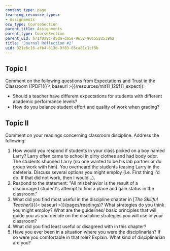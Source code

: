 ```yaml
---
content_type: page
learning_resource_types:
- Assignments
ocw_type: CourseSection
parent_title: Assignments
parent_type: CourseSection
parent_uid: b71f0a8c-d5da-da5e-9652-9015522539b2
title: 'Journal Reflection #2'
uid: 321e6c16-afb4-613d-9f83-65ca81c1cf5b
---
```


Topic I
-------

Comment on the following questions from Expectations and Trust in the Classroom ([PDF]({{< baseurl >}}/resources/mit11_129f11_expect)):

*   Should a teacher have different expectations for students with different academic performance levels? 
*   How do you balance student effort and quality of work when grading?

Topic II
--------

Comment on your readings concerning classroom discipline. Address the following:

1.  How would you respond if students in your class picked on a boy named Larry? Larry often came to school in dirty clothes and had body odor. The students shunned Larry (no one wanted to be his lab partner or do group work with him). You overheard the students teasing Larry in the cafeteria. Discuss several options you might employ (i.e. First thing I'd do. If that did not work, then I would…).
2.  Respond to the statement: "All misbehavior is the result of a discouraged student's attempt to find a place and gain status in the classroom."
3.  What did you find most useful in the discipline chapter in [_The Skillful Teacher_]({{< baseurl >}}/pages/readings)? What strategies do you think you might employ? What are the guidelines/ basic principles that will guide you as you decide on the discipline strategies you will use in your classroom?
4.  What did you find least useful or disagreed with in this chapter?
5.  Have you ever been in a situation where you were the disciplinarian? If so were you comfortable in that role? Explain. What kind of disciplinarian are you?